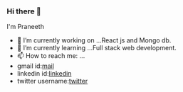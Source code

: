 ### Hi there 👋
I'm Praneeth
- 🔭 I’m currently working on ...React js and Mongo db.
- 🌱 I’m currently learning ...Full stack web development.
- 📫 How to reach me: ...
- gmail id:[mail](mailmetopranee@gmail.com)
- linkedin id:[linkedin](https://www.linkedin.com/in/praneethkasamsetty?lipi=urn%3Ali%3Apage%3Ad_flagship3_profile_view_base_contact_details%3BbYclTuK%2FSSewQ7Cc4zW%2FZQ%3D%3D)
- twitter username:[twitter](@mailmetopranee)
